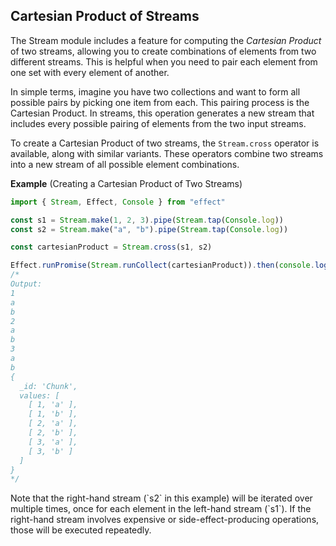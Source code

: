 ## Cartesian Product of Streams

The Stream module includes a feature for computing the _Cartesian Product_ of two streams, allowing you to create combinations of elements from two different streams. This is helpful when you need to pair each element from one set with every element of another.

In simple terms, imagine you have two collections and want to form all possible pairs by picking one item from each. This pairing process is the Cartesian Product. In streams, this operation generates a new stream that includes every possible pairing of elements from the two input streams.

To create a Cartesian Product of two streams, the `Stream.cross` operator is available, along with similar variants. These operators combine two streams into a new stream of all possible element combinations.

**Example** (Creating a Cartesian Product of Two Streams)

```ts twoslash
import { Stream, Effect, Console } from "effect"

const s1 = Stream.make(1, 2, 3).pipe(Stream.tap(Console.log))
const s2 = Stream.make("a", "b").pipe(Stream.tap(Console.log))

const cartesianProduct = Stream.cross(s1, s2)

Effect.runPromise(Stream.runCollect(cartesianProduct)).then(console.log)
/*
Output:
1
a
b
2
a
b
3
a
b
{
  _id: 'Chunk',
  values: [
    [ 1, 'a' ],
    [ 1, 'b' ],
    [ 2, 'a' ],
    [ 2, 'b' ],
    [ 3, 'a' ],
    [ 3, 'b' ]
  ]
}
*/
```

<Aside type="caution" title="Multiple Iterations of Right Stream">
  Note that the right-hand stream (`s2` in this example) will be iterated
  over multiple times, once for each element in the left-hand stream
  (`s1`). If the right-hand stream involves expensive or
  side-effect-producing operations, those will be executed repeatedly.
</Aside>
